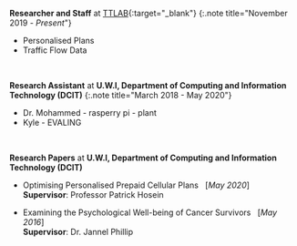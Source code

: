 **Researcher and Staff** at [TTLAB](http://lab.tt/){:target="_blank"}
{:.note title="November 2019 - _Present_"}

- Personalised Plans
- Traffic Flow Data

&nbsp;

**Research Assistant** at **U.W.I, Department of Computing and Information Technology (DCIT)**
{:.note title="March 2018 - May 2020"}

- Dr. Mohammed - rasperry pi - plant
- Kyle - EVALING

&nbsp;

**Research Papers** at **U.W.I, Department of Computing and Information Technology (DCIT)**

- Optimising Personalised Prepaid Cellular Plans &nbsp; [_May 2020_] <br>
**Supervisor**: Professor Patrick Hosein

- Examining the Psychological Well-being of Cancer Survivors &nbsp; [_May 2016_] <br>
**Supervisor**: Dr. Jannel Phillip
